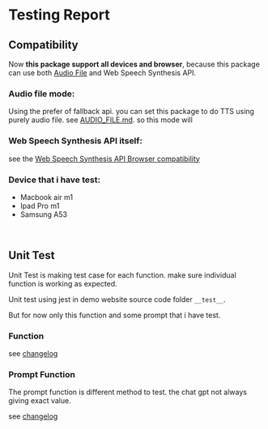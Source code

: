 # Testing Report

## Compatibility

Now **this package support all devices and browser**, because this package can use both [Audio File](AUDIO_FILE.md) and Web Speech Synthesis API.

### Audio file mode:

Using the prefer of fallback api. you can set this package to do TTS using purely audio file. see [AUDIO_FILE.md](AUDIO_FILE.md). so this mode will

###  Web Speech Synthesis API itself:

see the [Web Speech Synthesis API Browser compatibility](https://developer.mozilla.org/en-US/docs/Web/API/SpeechSynthesis#browser_compatibility)

### Device that i have test:

- Macbook air m1
- Ipad Pro m1
- Samsung A53

<br/>

## Unit Test

Unit Test is making test case for each function. make sure individual function is working as expected.

Unit test using jest in demo website source code folder `__test__`.

But for now only this function and some prompt that i have test.

### Function

see [changelog](CHANGELOG.md)

### Prompt Function

The prompt function is different method to test. the chat gpt not always giving exact value.

see [changelog](CHANGELOG.md)